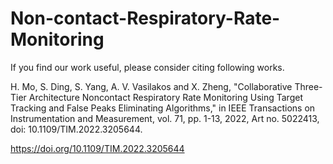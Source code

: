 # Non-contact-Respiratory-Rate-Monitoring

If you find our work useful, please consider citing following works.

H. Mo, S. Ding, S. Yang, A. V. Vasilakos and X. Zheng, "Collaborative Three-Tier Architecture Noncontact Respiratory Rate Monitoring Using Target Tracking and False Peaks Eliminating Algorithms," in IEEE Transactions on Instrumentation and Measurement, vol. 71, pp. 1-13, 2022, Art no. 5022413, doi: 10.1109/TIM.2022.3205644.

https://doi.org/10.1109/TIM.2022.3205644
